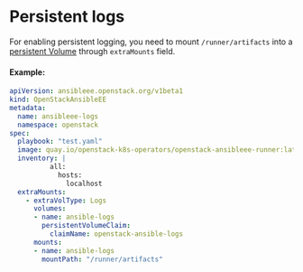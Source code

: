 # Persistent logs

For enabling persistent logging, you need to mount `/runner/artifacts` into a [persistent Volume](https://kubernetes.io/docs/concepts/storage/volumes/) through `extraMounts` field.

#### Example:
```yaml
apiVersion: ansibleee.openstack.org/v1beta1
kind: OpenStackAnsibleEE
metadata:
  name: ansibleee-logs
  namespace: openstack
spec:
  playbook: "test.yaml"
  image: quay.io/openstack-k8s-operators/openstack-ansibleee-runner:latest
  inventory: |
          all:
            hosts:
              localhost
  extraMounts:
    - extraVolType: Logs
      volumes:
      - name: ansible-logs
        persistentVolumeClaim:
          claimName: openstack-ansible-logs
      mounts:
      - name: ansible-logs
        mountPath: "/runner/artifacts"
```
